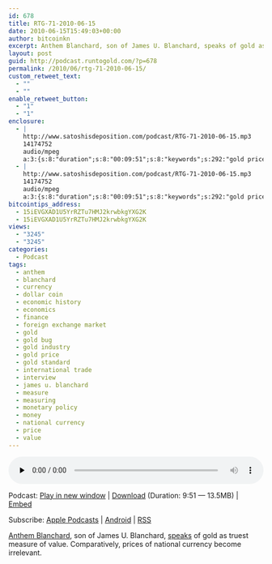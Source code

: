 ```yaml
---
id: 678
title: RTG-71-2010-06-15
date: 2010-06-15T15:49:03+00:00
author: bitcoinkn
excerpt: Anthem Blanchard, son of James U. Blanchard, speaks of gold as truest measure of value. Comparatively, prices of national currency become irrelevant.
layout: post
guid: http://podcast.runtogold.com/?p=678
permalink: /2010/06/rtg-71-2010-06-15/
custom_retweet_text:
  - ""
  - ""
enable_retweet_button:
  - "1"
  - "1"
enclosure:
  - |
    http://www.satoshisdeposition.com/podcast/RTG-71-2010-06-15.mp3
    14174752
    audio/mpeg
    a:3:{s:8:"duration";s:8:"00:09:51";s:8:"keywords";s:292:"gold price, gold, gold bug, national currency, gold industry, gold standard, currency, blanchard, value, measuring, measure, interview, anthem, james u. blanchard, economics, monetary policy, finance, money, economic history, international trade, foreign exchange market, dollar coin, price  ";s:6:"author";s:17:"Trace Mayer, J.D.";}
  - |
    http://www.satoshisdeposition.com/podcast/RTG-71-2010-06-15.mp3
    14174752
    audio/mpeg
    a:3:{s:8:"duration";s:8:"00:09:51";s:8:"keywords";s:292:"gold price, gold, gold bug, national currency, gold industry, gold standard, currency, blanchard, value, measuring, measure, interview, anthem, james u. blanchard, economics, monetary policy, finance, money, economic history, international trade, foreign exchange market, dollar coin, price  ";s:6:"author";s:17:"Trace Mayer, J.D.";}
bitcointips_address:
  - 15iEVGXAD1U5YrRZTu7HMJ2krwbkgYXG2K
  - 15iEVGXAD1U5YrRZTu7HMJ2krwbkgYXG2K
views:
  - "3245"
  - "3245"
categories:
  - Podcast
tags:
  - anthem
  - blanchard
  - currency
  - dollar coin
  - economic history
  - economics
  - finance
  - foreign exchange market
  - gold
  - gold bug
  - gold industry
  - gold price
  - gold standard
  - international trade
  - interview
  - james u. blanchard
  - measure
  - measuring
  - monetary policy
  - money
  - national currency
  - price
  - value
---
```

<!--powerpress_player-->

<div class="powerpress_player" id="powerpress_player_5662">
  <audio class="wp-audio-shortcode" id="audio-678-73" preload="none" style="width: 100%;" controls="controls"><source type="audio/mpeg" src="http://media.blubrry.com/bitcoinruntogold/p/www.satoshisdeposition.com/podcast/RTG-71-2010-06-15.mp3?_=73" /><a href="http://media.blubrry.com/bitcoinruntogold/p/www.satoshisdeposition.com/podcast/RTG-71-2010-06-15.mp3">http://media.blubrry.com/bitcoinruntogold/p/www.satoshisdeposition.com/podcast/RTG-71-2010-06-15.mp3</a></audio>
</div>

<p class="powerpress_links powerpress_links_mp3">
  Podcast: <a href="http://media.blubrry.com/bitcoinruntogold/p/www.satoshisdeposition.com/podcast/RTG-71-2010-06-15.mp3" class="powerpress_link_pinw" target="_blank" title="Play in new window" onclick="return powerpress_pinw('https://www.bitcoin.kn/?powerpress_pinw=678-podcast');" rel="nofollow">Play in new window</a> | <a href="http://media.blubrry.com/bitcoinruntogold/s/www.satoshisdeposition.com/podcast/RTG-71-2010-06-15.mp3" class="powerpress_link_d" title="Download" rel="nofollow" download="RTG-71-2010-06-15.mp3">Download</a> (Duration: 9:51 &#8212; 13.5MB) | <a href="#" class="powerpress_link_e" title="Embed" onclick="return powerpress_show_embed('678-podcast');" rel="nofollow">Embed</a>
</p>

<p class="powerpress_embed_box" id="powerpress_embed_678-podcast" style="display: none;">
  <input id="powerpress_embed_678-podcast_t" type="text" value="<iframe width=&quot;320&quot; height=&quot;30&quot; src=&quot;https://www.bitcoin.kn/?powerpress_embed=678-podcast&amp;powerpress_player=mediaelement-audio&quot; frameborder=&quot;0&quot; scrolling=&quot;no&quot;></iframe>" onclick="javascript: this.select();" onfocus="javascript: this.select();" style="width: 70%;" readOnly />
</p>

<p class="powerpress_links powerpress_subscribe_links">
  Subscribe: <a href="https://itunes.apple.com/WebObjects/MZStore.woa/wa/viewPodcast?id=301670981&mt=2&ls=1#episodeGuid=http%3A%2F%2Fpodcast.runtogold.com%2F%3Fp%3D678" class="powerpress_link_subscribe powerpress_link_subscribe_itunes" title="Subscribe on Apple Podcasts" rel="nofollow">Apple Podcasts</a> | <a href="https://subscribeonandroid.com/www.bitcoin.kn/feed/podcast/" class="powerpress_link_subscribe powerpress_link_subscribe_android" title="Subscribe on Android" rel="nofollow">Android</a> | <a href="https://www.bitcoin.kn/feed/podcast/" class="powerpress_link_subscribe powerpress_link_subscribe_rss" title="Subscribe via RSS" rel="nofollow">RSS</a>
</p>

<a title="anthem blanchard" href="http://www.runtogold.com/2010/06/gold-as-the-truest-measure-of-value-interview-with-anthem-blanchard" target="_blank">Anthem Blanchard</a>, son of James U. Blanchard, <a title="Run to gold podcast" href="http://podcast.runtogold.com/2010/06/rtg-71-2010-06-15/" target="_blank">speaks</a> of gold as truest measure of value. Comparatively, prices of national currency become irrelevant.